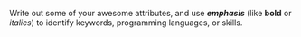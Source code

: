 Write out some of your awesome attributes, and use **_emphasis_** (like **bold** or _italics_) to identify keywords, programming languages, or skills. 
